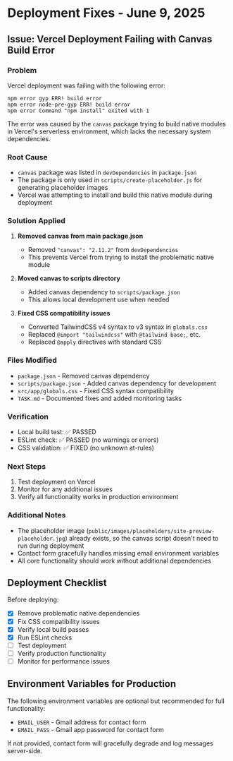 # Deployment Fixes - June 9, 2025

## Issue: Vercel Deployment Failing with Canvas Build Error

### Problem
Vercel deployment was failing with the following error:
```
npm error gyp ERR! build error 
npm error node-pre-gyp ERR! build error 
npm error Command "npm install" exited with 1
```

The error was caused by the `canvas` package trying to build native modules in Vercel's serverless environment, which lacks the necessary system dependencies.

### Root Cause
- `canvas` package was listed in `devDependencies` in `package.json`
- The package is only used in `scripts/create-placeholder.js` for generating placeholder images
- Vercel was attempting to install and build this native module during deployment

### Solution Applied

1. **Removed canvas from main package.json**
   - Removed `"canvas": "2.11.2"` from `devDependencies`
   - This prevents Vercel from trying to install the problematic native module

2. **Moved canvas to scripts directory**
   - Added canvas dependency to `scripts/package.json`
   - This allows local development use when needed

3. **Fixed CSS compatibility issues**
   - Converted TailwindCSS v4 syntax to v3 syntax in `globals.css`
   - Replaced `@import "tailwindcss"` with `@tailwind base;`, etc.
   - Replaced `@apply` directives with standard CSS

### Files Modified
- `package.json` - Removed canvas dependency
- `scripts/package.json` - Added canvas dependency for development
- `src/app/globals.css` - Fixed CSS syntax compatibility
- `TASK.md` - Documented fixes and added monitoring tasks

### Verification
- Local build test: ✅ PASSED
- ESLint check: ✅ PASSED (no warnings or errors)
- CSS validation: ✅ FIXED (no unknown at-rules)

### Next Steps
1. Test deployment on Vercel
2. Monitor for any additional issues
3. Verify all functionality works in production environment

### Additional Notes
- The placeholder image (`public/images/placeholders/site-preview-placeholder.jpg`) already exists, so the canvas script doesn't need to run during deployment
- Contact form gracefully handles missing email environment variables
- All core functionality should work without additional dependencies

## Deployment Checklist

Before deploying:
- [x] Remove problematic native dependencies
- [x] Fix CSS compatibility issues
- [x] Verify local build passes
- [x] Run ESLint checks
- [ ] Test deployment
- [ ] Verify production functionality
- [ ] Monitor for performance issues

## Environment Variables for Production

The following environment variables are optional but recommended for full functionality:
- `EMAIL_USER` - Gmail address for contact form
- `EMAIL_PASS` - Gmail app password for contact form

If not provided, contact form will gracefully degrade and log messages server-side.
